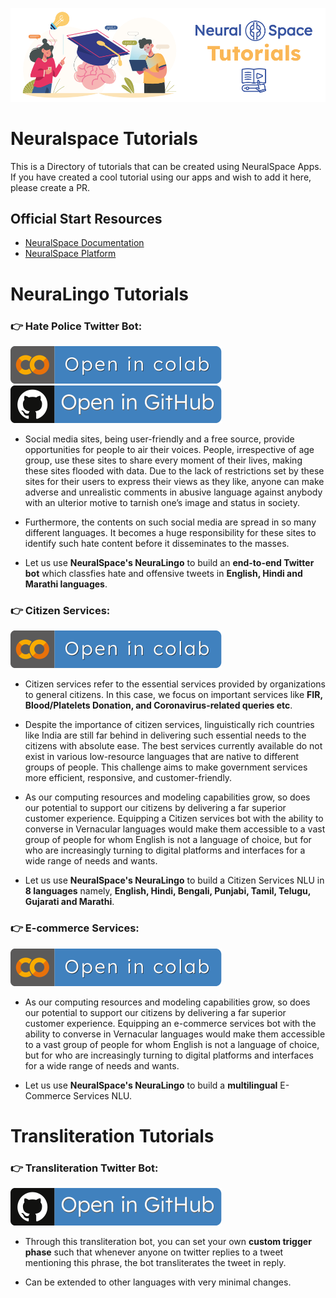 ![tutorials](images/tutorials.svg)


# Neuralspace Tutorials
This is a Directory of tutorials that can be created using NeuralSpace Apps. <br> 
If you have created a cool tutorial using our apps and wish to add it here, please create a PR.

## Official Start Resources

* [NeuralSpace Documentation](https://docs.neuralspace.ai/)
* [NeuralSpace Platform](https://platform.neuralspace.ai/)

# NeuraLingo Tutorials

 ### 👉 **Hate Police Twitter Bot**: 
 
 [![Open In Collab](images/collab.svg)](https://colab.research.google.com/drive/1tPcn9RcxF9AS37HWpdJLCPNOSv98Mt9i?usp=sharing)
 &emsp;
 [![Open In GitHub](images/github_badge.svg)](https://github.com/Neural-Space/NeuraLingo-Tutorial-TwitterBot-HateSpeech)

 - Social media sites, being user-friendly and a free source, provide opportunities for people to air their voices. People, irrespective of age group, use these sites to share every moment of their lives, making these sites flooded with data. Due to the lack of restrictions set by these sites for their users to express their views as they like, anyone can make adverse and unrealistic comments in abusive language against anybody with an ulterior motive to tarnish one’s image and status in society.

 - Furthermore, the contents on such social media are spread in so many different languages. It becomes a huge responsibility for these sites to identify such hate content before it disseminates to the masses.

 - Let us use **NeuralSpace's NeuraLingo** to build an **end-to-end Twitter bot** which classfies hate and offensive tweets in **English, Hindi and Marathi languages**. 


 ### 👉 **Citizen Services**: 

[![Open In Collab](images/collab.svg)](https://drive.google.com/file/d/1nMVVnfKmddPQISUr4JKPR71HGLYksab9/view?usp=sharing) 

 - Citizen services refer to the essential services provided by organizations to general citizens. In this case, we focus on important services like **FIR, Blood/Platelets Donation, and Coronavirus-related queries etc**. 

 - Despite the importance of citizen services, linguistically rich countries like India are still far behind in delivering such essential needs to the citizens with absolute ease. The best services currently available do not exist in various low-resource languages that are native to different groups of people. This challenge aims to make government services more efficient, responsive, and customer-friendly.

- As our computing resources and modeling capabilities grow, so does our potential to support our citizens by delivering a far superior customer experience. Equipping a Citizen services bot with the ability to converse in Vernacular languages would make them accessible to a vast group of people for whom English is not a language of choice, but for who are increasingly turning to digital platforms and interfaces for a wide range of needs and wants. 

- Let us use **NeuralSpace's NeuraLingo** to build a Citizen Services NLU in **8 languages** namely, **English, Hindi, Bengali, Punjabi, Tamil, Telugu, Gujarati and Marathi**.


 ### 👉 **E-commerce Services**: 

 [![Open In Collab](images/collab.svg)](https://colab.research.google.com/drive/1l5m47Wv3flfdEPbeX6cCSIsoEZKe7Bu4?usp=sharing)
 
 - As our computing resources and modeling capabilities grow, so does our potential to support our citizens by delivering a far superior customer experience. Equipping an e-commerce services bot with the ability to converse in Vernacular languages would make them accessible to a vast group of people for whom English is not a language of choice, but for who are increasingly turning to digital platforms and interfaces for a wide range of needs and wants. 

 - Let us use **NeuralSpace's NeuraLingo** to build a **multilingual** E-Commerce Services NLU.

 # Transliteration Tutorials

 ### 👉 **Transliteration Twitter Bot**: 
 [![Open In GitHub](images/github_badge.svg)](https://github.com/Neural-Space/neuralspace-transliteration-tutorial)

 - Through this transliteration bot, you can set your own **custom trigger phase** such that whenever anyone on twitter replies to a tweet mentioning this phrase, the bot transliterates the tweet in reply. 
 
 - Can be extended to other languages with very minimal changes.